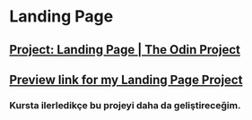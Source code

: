 # Landing Page
## [Project: Landing Page | The Odin Project](https://www.theodinproject.com/lessons/foundations-landing-page)
## [Preview link for my Landing Page Project](https://htmlpreview.github.io/?https://github.com/selimbiber/landing-page/blob/main/index.html)
### Kursta ilerledikçe bu projeyi daha da geliştireceğim.
